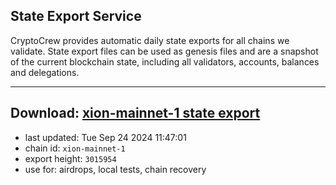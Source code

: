 ## State Export Service
CryptoCrew provides automatic daily state exports for all chains we validate. State export files can be used as genesis files and are a snapshot of the current blockchain state, including all validators, accounts, balances and delegations.

---
**Download: [xion-mainnet-1 state export](https://dl-eu2.ccvalidators.com/SERVICE/xion/xion-mainnet-1_export_3015954.json)**
---

- last updated: Tue Sep 24 2024 11:47:01
- chain id: `xion-mainnet-1`
- export height: `3015954`
- use for: airdrops, local tests, chain recovery
